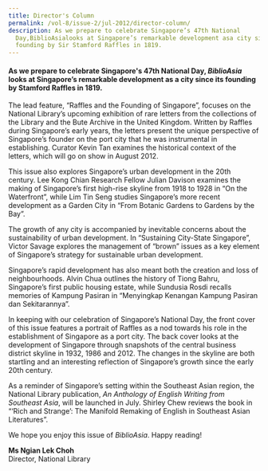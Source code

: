 ```yaml
---
title: Director's Column
permalink: /vol-8/issue-2/jul-2012/director-column/
description: As we prepare to celebrate Singapore’s 47th National
  Day,BiblioAsialooks at Singapore’s remarkable development asa city since its
  founding by Sir Stamford Raffles in 1819.
---
```

#### As we prepare to celebrate Singapore's 47th National Day, *BiblioAsia* looks at Singapore’s remarkable development as a city since its founding by Stamford Raffles in 1819.

The lead feature, “Raffles and the Founding of Singapore”, focuses on the National Library’s upcoming exhibition of rare letters from the collections of the Library and the Bute Archive in the United Kingdom. Written by Raffles during Singapore’s early years, the letters present the unique perspective of Singapore’s founder on the port city that he was instrumental in establishing. Curator Kevin Tan examines the historical context of the letters, which will go on show in August 2012.

This issue also explores Singapore’s urban development in the 20th century. Lee Kong Chian Research Fellow Julian Davison examines the making of Singapore’s first high-rise skyline from 1918 to 1928 in “On the Waterfront”, while Lim Tin Seng studies Singapore’s more recent development as a Garden City in “From Botanic Gardens to Gardens by the Bay”.

The growth of any city is accompanied by inevitable concerns about the sustainability of urban development. In “Sustaining City-State Singapore”, Victor Savage explores the management of “brown” issues as a key element of Singapore’s strategy for sustainable urban development.

Singapore’s rapid development has also meant both the creation and loss of neighbourhoods. Alvin Chua outlines the history of Tiong Bahru, Singapore’s first public housing estate, while Sundusia Rosdi recalls memories of Kampung Pasiran in “Menyingkap Kenangan Kampung Pasiran dan Sekitarannya”.

In keeping with our celebration of Singapore’s National Day, the front cover of this issue features a portrait of Raffles as a nod towards his role in the establishment of Singapore as a port city. The back cover looks at the development of Singapore through snapshots of the central business district skyline in 1932, 1986 and 2012. The changes in the skyline are both startling and an interesting reflection of Singapore’s growth since the early 20th century.

As a reminder of Singapore’s setting within the Southeast Asian region, the National Library publication, *An Anthology of English Writing from Southeast Asia*, will be launched in July. Shirley Chew reviews the book in “‘Rich and Strange’: The Manifold Remaking of English in Southeast Asian Literatures”.

We hope you enjoy this issue of *BiblioAsia*. Happy reading!


<b>Ms Ngian Lek Choh</b><br>
Director, National Library